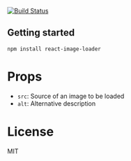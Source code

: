 [![Build Status](https://travis-ci.org/rprzebieglec/react-image-loader.svg?branch=master)](https://travis-ci.org/rprzebieglec/react-image-loader)

## Getting started

```
npm install react-image-loader
```

# Props

* `src`: Source of an image to be loaded
* `alt`: Alternative description

# License

MIT 